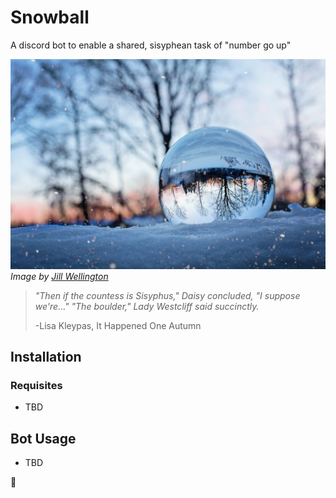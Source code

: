 # Snowball

A discord bot to enable a shared, sisyphean task of "number go up"

![](assets/crystal-ball-4006971_1920.jpg)
_Image by [Jill Wellington](https://pixabay.com/users/jillwellington-334088/)_

> _"Then if the countess is Sisyphus," Daisy concluded, "I suppose we're..."
> "The boulder," Lady Westcliff said succinctly._
>
> -Lisa Kleypas, It Happened One Autumn 

## Installation

### Requisites

* TBD

## Bot Usage

* TBD

💜